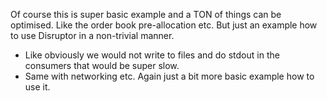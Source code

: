 Of course this is super basic example and a TON of things can be optimised.
Like the order book pre-allocation etc.
But just an example how to use Disruptor in a non-trivial manner.
- Like obviously we would not write to files and do stdout in the consumers that would be super slow.
- Same with networking etc.
Again just a bit more basic example how to use it.
